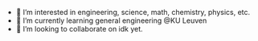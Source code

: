 - 👀 I’m interested in engineering, science, math, chemistry, physics, etc. 
- 🌱 I’m currently learning general engineering @KU Leuven
- 💞️ I’m looking to collaborate on idk yet. 

<!---
JasperVisterin/JasperVisterin is a ✨ special ✨ repository because its `README.md` (this file) appears on your GitHub profile.
You can click the Preview link to take a look at your changes.
--->
